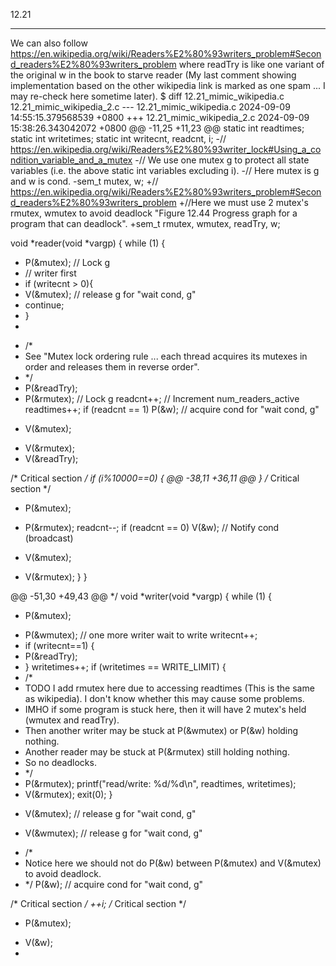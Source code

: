 12.21

---

We can also follow https://en.wikipedia.org/wiki/Readers%E2%80%93writers_problem#Second_readers%E2%80%93writers_problem where readTry is like one variant of the original w in the book to starve reader (My last comment showing implementation based on the other wikipedia link is marked as one spam ... I may re-check here sometime later).
$ diff 12.21_mimic_wikipedia.c 12.21_mimic_wikipedia_2.c
--- 12.21_mimic_wikipedia.c 2024-09-09 14:55:15.379568539 +0800
+++ 12.21_mimic_wikipedia_2.c 2024-09-09 15:38:26.343042072 +0800
@@ -11,25 +11,23 @@
static int readtimes;
static int writetimes;
static int writecnt, readcnt, i;
-// https://en.wikipedia.org/wiki/Readers%E2%80%93writer_lock#Using_a_condition_variable_and_a_mutex
-// We use one mutex g to protect all state variables (i.e. the above static int variables excluding i).
-// Here mutex is g and w is cond.
-sem_t mutex, w;
+// https://en.wikipedia.org/wiki/Readers%E2%80%93writers_problem#Second_readers%E2%80%93writers_problem
+//Here we must use 2 mutex's rmutex, wmutex to avoid deadlock "Figure 12.44 Progress graph for a program that can deadlock".
+sem_t rmutex, wmutex, readTry, w;

void *reader(void *vargp) {
while (1) {
- P(&mutex); // Lock g
- // writer first
- if (writecnt > 0){
- V(&mutex); // release g for "wait cond, g"
- continue;
- }
-
+ /*
+ See "Mutex lock ordering rule ... each thread acquires its mutexes in order and releases them in reverse order".
+ */
+ P(&readTry);
+ P(&rmutex); // Lock g
readcnt++; // Increment num_readers_active
readtimes++;
if (readcnt == 1)
P(&w); // acquire cond for "wait cond, g"
- V(&mutex);
+ V(&rmutex);
+ V(&readTry);

/* Critical section */
if (i%10000==0) {
@@ -38,11 +36,11 @@
}
/* Critical section */

- P(&mutex);
+ P(&rmutex);
readcnt--;
if (readcnt == 0)
V(&w); // Notify cond (broadcast)
- V(&mutex);
+ V(&rmutex);
}
}

@@ -51,30 +49,43 @@
*/
void *writer(void *vargp) {
while (1) {
- P(&mutex);
+ P(&wmutex);
// one more writer wait to write
writecnt++;
+ if (writecnt==1) {
+ P(&readTry);
+ }
writetimes++;
if (writetimes == WRITE_LIMIT) {
+ /*
+ TODO I add rmutex here due to accessing readtimes (This is the same as wikipedia). I don't know whether this may cause some problems.
+ IMHO if some program is stuck here, then it will have 2 mutex's held (wmutex and readTry).
+ Then another writer may be stuck at P(&wmutex) or P(&w) holding nothing.
+ Another reader may be stuck at P(&rmutex) still holding nothing.
+ So no deadlocks.
+ */
+ P(&rmutex);
printf("read/write: %d/%d\n", readtimes, writetimes);
+ V(&rmutex);
exit(0);
}
- V(&mutex); // release g for "wait cond, g"
+ V(&wmutex); // release g for "wait cond, g"

- /*
- Notice here we should not do P(&w) between P(&mutex) and V(&mutex) to avoid deadlock.
- */
P(&w); // acquire cond for "wait cond, g"

/* Critical section */
++i;
/* Critical section */

- P(&mutex);
+ V(&w);
+